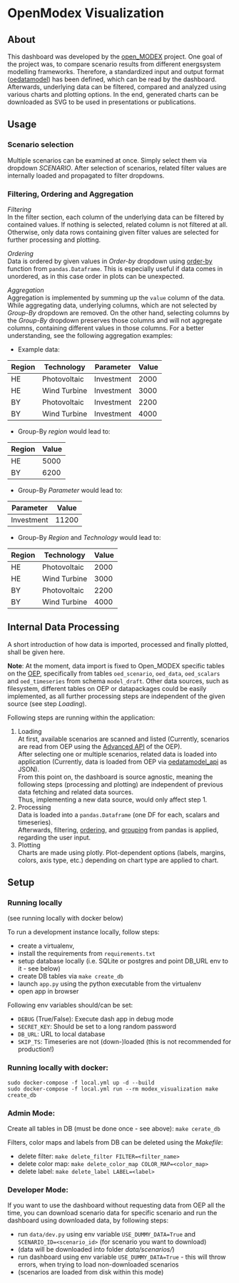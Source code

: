 # OpenModex Visualization

## About

This dashboard was developed by the [open_MODEX](https://reiner-lemoine-institut.de/open_modex/) project. 
One goal of the project was, to compare scenario results from different energsystem modelling frameworks. 
Therefore, a standardized input and output format ([oedatamodel](https://github.com/open-modex/oedatamodel)) has been defined, 
which can be read by the dashboard. Afterwards, underlying data can be filtered, compared and analyzed using various charts and plotting options. 
In the end, generated charts can be downloaded as SVG to be used in presentations or publications.

## Usage

### Scenario selection

Multiple scenarios can be examined at once. Simply select them via dropdown *SCENARIO*. 
After selection of scenarios, related filter values are internally loaded and propagated to filter dropdowns.

### Filtering, Ordering and Aggregation

*Filtering*  
In the filter section, each column of the underlying data can be filtered by contained values. 
If nothing is selected, related column is not filtered at all. 
Otherwise, only data rows containing given filter values are selected for further processing and plotting.

*Ordering*  
Data is ordered by given values in *Order-by* dropdown using [order-by](https://pandas.pydata.org/docs/reference/api/pandas.DataFrame.sort_values.html) function from `pandas.Dataframe`.
This is especially useful if data comes in unordered, as in this case order in plots can be unexpected. 

*Aggregation*  
Aggregation is implemented by summing up the `value` column of the data. 
While aggregating data, underlying columns, which are not selected by *Group-By* dropdown are removed.
On the other hand, selecting columns by the *Group-By* dropdown preserves those columns and will not aggregate columns, containing different values in those columns.
For a better understanding, see the following aggregation examples:

* Example data:  
  
|Region|Technology|Parameter|Value|
|------|----------|---------|-----|
|HE|Photovoltaic|Investment|2000|
|HE|Wind Turbine|Investment|3000|
|BY|Photovoltaic|Investment|2200|
|BY|Wind Turbine|Investment|4000|

* Group-By *region* would lead to:

|Region|Value|
|------|-----|
|HE|5000|
|BY|6200|

* Group-By *Parameter* would lead to:

|Parameter|Value|
|------|-----|
|Investment|11200|

* Group-By *Region* and *Technology* would lead to:

|Region|Technology|Value|
|------|----------|-----|
|HE|Photovoltaic|2000|
|HE|Wind Turbine|3000|
|BY|Photovoltaic|2200|
|BY|Wind Turbine|4000|

## Internal Data Processing

A short introduction of how data is imported, processed and finally plotted, shall be given here.

**Note**: At the moment, data import is fixed to Open_MODEX specific tables on the [OEP](https://openenergy-platform.org/), 
specifically from tables `oed_scenario`, `oed_data`, `oed_scalars` and `oed_timeseries` from schema `model_draft`. 
Other data sources, such as filesystem, different tables on OEP or datapackages could be easily implemented, 
as all further processing steps are independent of the given source (see step *Loading*).

Following steps are running within the application:

1. Loading  
At first, available scenarios are scanned and listed (Currently, scenarios are read from OEP using the [Advanced API](https://oep-data-interface.readthedocs.io/en/latest/api/advanced.html) of the OEP).  
After selecting one or multiple scenarios, related data is loaded into application (Currently, data is loaded from OEP via [oedatamodel_api](https://github.com/open-modex/oedatamodel_api) as JSON).  
From this point on, the dashboard is source agnostic, meaning the following steps (processing and plotting) are independent of previous data fetching and related data sources.  
Thus, implementing a new data source, would only affect step 1.
2. Processing  
Data is loaded into a `pandas.Dataframe` (one DF for each, scalars and timeseries).  
Afterwards, filtering, [ordering](https://pandas.pydata.org/docs/reference/api/pandas.DataFrame.sort_values.html), and [grouping](https://pandas.pydata.org/docs/reference/api/pandas.DataFrame.groupby.html) from pandas is applied, regarding the user input.
3. Plotting  
Charts are made using plotly. Plot-dependent options (labels, margins, colors, axis type, etc.) depending on chart type are applied to chart.

## Setup

### Running locally

(see running locally with docker below)

To run a development instance locally, follow steps:
- create a virtualenv, 
- install the requirements from `requirements.txt`
- setup database locally (i.e. SQLite or postgres and point DB_URL env to it - see below)
- create DB tables via `make create_db`
- launch `app.py` using the python executable from the virtualenv
- open app in browser

Following env variables should/can be set:
- `DEBUG` (True/False): Execute dash app in debug mode
- `SECRET_KEY`: Should be set to a long random password
- `DB_URL`: URL to local database
- `SKIP_TS`: Timeseries are not (down-)loaded (this is not recommended for production!)

### Running locally with docker:

```
sudo docker-compose -f local.yml up -d --build
sudo docker-compose -f local.yml run --rm modex_visualization make create_db
```

### Admin Mode:

Create all tables in DB (must be done once - see above):
`make cerate_db`

Filters, color maps and labels from DB can be deleted using the _Makefile_:
- delete filter: `make delete_filter FILTER=<filter_name>`
- delete color map: `make delete_color_map COLOR_MAP=<color_map>`
- delete label: `make delete_label LABEL=<label>`


### Developer Mode:

If you want to use the dashboard without requesting data from OEP all the time, 
you can download scenario data for specific scenario and run the dashboard using downloaded data, by following steps:
- run `data/dev.py` using env variable `USE_DUMMY_DATA=True` and `SCENARIO_ID=<scenario_id>` (for scenario you want to download)
- (data will be downloaded into folder _data/scenarios/_)
- run dashboard using env variable `USE_DUMMY_DATA=True` - this will throw errors, when trying to load non-downloaded scenarios
- (scenarios are loaded from disk within this mode)
